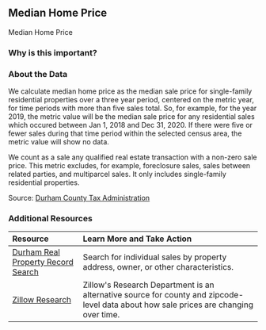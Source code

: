 ## Median Home Price
Median Home Price

### Why is this important?

### About the Data
We calculate median home price as the median sale price for single-family residential properties over a three year period, centered on the metric year, for time periods with more than five sales total. So, for example, for the year 2019, the metric value will be the median sale price for any residential sales which occured between Jan 1, 2018 and Dec 31, 2020. If there were five or fewer sales during that time period within the selected census area, the metric value will show no data.

We count as a sale any qualified real estate transaction with a non-zero sale price. This metric excludes, for example, foreclosure sales, sales between related parties, and multiparcel sales. It only includes single-family residential properties.

Source: [Durham County Tax Administration](https://www.dconc.gov/government/departments-f-z/tax-administration)

### Additional Resources

|Resource | Learn More and Take Action | 
|:--- | :--- |
|[Durham Real Property Record Search](https://property.spatialest.com/nc/durham/) | Search for individual sales by property address, owner, or other characteristics.
|[Zillow Research](https://www.zillow.com/research/data/) | Zillow's Research Department is an alternative source for county and zipcode-level data about how sale prices are changing over time. 
